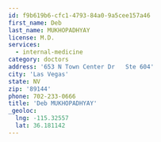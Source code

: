 ```yaml
---
id: f9b619b6-cfc1-4793-84a0-9a5cee157a46
first_name: Deb
last_name: MUKHOPADHYAY
license: M.D.
services:
  - internal-medicine
category: doctors
address: '653 N Town Center Dr   Ste 604'
city: 'Las Vegas'
state: NV
zip: '89144'
phone: 702-233-0666
title: 'Deb MUKHOPADHYAY'
_geoloc:
  lng: -115.32557
  lat: 36.181142
---
```

